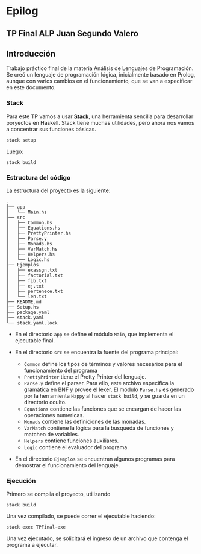 # Epilog
## TP Final ALP Juan Segundo Valero
## Introducción
Trabajo práctico final de la materia Análisis de Lenguajes de Programación.
Se creó un lenguaje de programación lógica, inicialmente basado en Prolog, aunque con varios cambios en el funcionamiento, que se van a especificar en este documento.

### Stack
Para este TP vamos a usar [**Stack**](https://docs.haskellstack.org/), una herramienta sencilla para desarrollar poryectos en Haskell. Stack tiene muchas utilidades, pero ahora nos vamos a concentrar sus funciones básicas.
```
stack setup
```

Luego:

```
stack build
```

### Estructura del código
La estructura del proyecto es la siguiente:
```
.
├── app
│   └── Main.hs
├── src
│   ├── Common.hs
│   ├── Equations.hs
│   ├── PrettyPrinter.hs
│   ├── Parse.y  
│   ├── Monads.hs  
│   ├── VarMatch.hs  
│   ├── Helpers.hs  
│   └── Logic.hs
├── Ejemplos
│   ├── exassgn.txt
│   ├── factorial.txt
│   ├── fib.txt
│   ├── ej.txt
│   ├── pertenece.txt
│   └── len.txt
├── README.md
├── Setup.hs
├── package.yaml
├── stack.yaml
└── stack.yaml.lock
```
* En el directorio `app` se define el módulo `Main`, que implementa el ejecutable final. 

* En el directorio `src` se encuentra la fuente del programa principal:
  - `Common` define los tipos de términos y valores necesarios para el funcionamiento del programa
  - `PrettyPrinter` tiene el Pretty Printer del lenguaje. 
  - `Parse.y` define el parser. Para ello, este archivo especifica la gramática en BNF y provee el lexer. El módulo `Parse.hs` es generado por la herramienta `Happy` al hacer `stack build`, y se guarda en un directorio oculto.
  - `Equations` contiene las funciones que se encargan de hacer las operaciones numericas.
  - `Monads` contiene las definiciones de las monadas.
  - `VarMatch` contiene la lógica para la busqueda de funciones y matcheo de variables.
  - `Helpers` contiene funciones auxiliares.
  - `Logic` contiene el evaluador del programa.

* En el directorio `Ejemplos` se encuentran algunos programas para demostrar el funcionamiento del lenguaje.


### Ejecución

Primero se compila el proyecto, utilizando
```
stack build
``` 

Una vez compilado, se puede correr el ejecutable haciendo:
```
stack exec TPFinal-exe 
```

Una vez ejecutado, se solicitará el ingreso de un archivo que contenga el programa a ejecutar.
